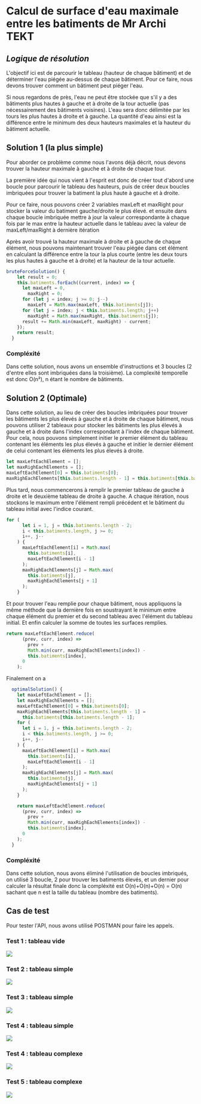 # Calcul de surface d'eau maximale entre les batiments de Mr Archi TEKT
## _Logique de résolution_

L'objectif ici est de parcourir le tableau (hauteur de chaque bâtiment) et de déterminer l'eau piégée au-dessus de chaque bâtiment. Pour ce faire, nous devons trouver comment un bâtiment peut piéger l'eau.

Si nous regardons de près, l'eau ne peut être stockée que s'il y a des bâtiments plus hautes à gauche et à droite de la tour actuelle (pas nécessairement des bâtiments voisines). 
L'eau sera donc délimitée par les tours les plus hautes à droite et à gauche. 
La quantité d'eau ainsi est la différence entre le minimum des deux hauteurs maximales et la hauteur du bâtiment actuelle.

## Solution 1 (la plus simple)
Pour aborder ce problème comme nous l'avons déjà décrit, nous devons trouver la hauteur maximale à gauche et à droite de chaque tour. 

La première idée qui nous vient à l'esprit est donc de créer tout d'abord une boucle pour parcourir le tableau des hauteurs, puis de créer deux boucles imbriquées pour trouver la batiment la plus haute à gauche et à droite.

Pour ce faire, nous pouvons créer 2 variables maxLeft et maxRight pour stocker la valeur du batiment gauche/droite le plus élevé. et ensuite dans chaque boucle imbriquée mettre à jour la valeur correspondante à chaque fois par le max entre la hauteur actuelle dans le tableau avec la valeur de maxLeft/maxRight à dernière itération

Après avoir trouvé la hauteur maximale à droite et à gauche de chaque élément, nous pouvons maintenant trouver l'eau piégée dans cet élément en calculant la différence entre la tour la plus courte (entre les deux tours les plus hautes à gauche et à droite) et la hauteur de la tour actuelle.
```js
bruteForceSolution() {
    let result = 0;
    this.batiments.forEach((current, index) => {
      let maxLeft = 0,
        maxRight = 0;
      for (let j = index; j >= 0; j--)
        maxLeft = Math.max(maxLeft, this.batiments[j]);
      for (let j = index; j < this.batiments.length; j++)
        maxRight = Math.max(maxRight, this.batiments[j]);
      result += Math.min(maxLeft, maxRight) - current;
    });
    return result;
  }
 ```
### Compléxité 
Dans cette solution, nous avons un ensemble d'instructions et 3 boucles (2 d'entre elles sont imbriquées dans la troisième). La complexité temporelle est donc O(n²), n étant le nombre de bâtiments.
## Solution 2 (Optimale)

Dans cette solution, au lieu de créer des boucles imbriquées pour trouver les bâtiments les plus élevés à gauche et à droite de chaque bâtiment, nous pouvons utiliser 2 tableaux pour stocker les bâtiments les plus élevés à gauche et à droite dans l'index correspondant à l'index de chaque bâtiment.
Pour cela, nous pouvons simplement initier le premier élément du tableau contenant les éléments les plus élevés à gauche et initier le dernier élément de celui contenant les éléments les plus élevés à droite. 
```js
let maxLeftEachElement = [];
let maxRighEachElements = [];
maxLeftEachElement[0] = this.batiments[0];
maxRighEachElements[this.batiments.length - 1] = this.batiments[this.batiments.length - 1];
```
Plus tard, nous commencerons à remplir le premier tableau de gauche à droite et le deuxième tableau de droite à gauche. A chaque itération, nous stockons le maximum entre l'élément rempli précédent et le bâtiment du tableau initial avec l'indice courant.
```js
for (
      let i = 1, j = this.batiments.length - 2;
      i < this.batiments.length, j >= 0;
      i++, j--
    ) {
      maxLeftEachElement[i] = Math.max(
        this.batiments[i],
        maxLeftEachElement[i - 1]
      );
      maxRighEachElements[j] = Math.max(
        this.batiments[j],
        maxRighEachElements[j + 1]
      );
    }
```
Et pour trouver l'eau remplie pour chaque bâtiment, nous appliquons la même méthode que la dernière fois en soustrayant le minimum entre chaque élément du premier et du second tableau avec l'élément du tableau initial. Et enfin calculer la somme de toutes les surfaces remplies. 
```js
return maxLeftEachElement.reduce(
      (prev, curr, index) =>
        prev +
        Math.min(curr, maxRighEachElements[index]) -
        this.batiments[index],
      0
    );
```

Finalement on a
```js
  optimalSolution() {
    let maxLeftEachElement = [];
    let maxRighEachElements = [];
    maxLeftEachElement[0] = this.batiments[0];
    maxRighEachElements[this.batiments.length - 1] =
      this.batiments[this.batiments.length - 1];
    for (
      let i = 1, j = this.batiments.length - 2;
      i < this.batiments.length, j >= 0;
      i++, j--
    ) {
      maxLeftEachElement[i] = Math.max(
        this.batiments[i],
        maxLeftEachElement[i - 1]
      );
      maxRighEachElements[j] = Math.max(
        this.batiments[j],
        maxRighEachElements[j + 1]
      );
    }

    return maxLeftEachElement.reduce(
      (prev, curr, index) =>
        prev +
        Math.min(curr, maxRighEachElements[index]) -
        this.batiments[index],
      0
    );
  }
```
### Compléxité 
Dans cette solution, nous avons éliminé l'utilisation de boucles imbriqués, on utilisé 3 boucle, 2 pour trouver les batiments élevés, et un dernier pour calculer la résultat finale donc la compléxité est O(n)+O(n)+O(n) = O(n) sachant que n est la taille du tableau (nombre des batiments).

## Cas de test
Pour tester l'API, nous avons utilisé POSTMAN pour faire les appels.
### Test 1 : tableau vide
![](https://i.ibb.co/b3Tpzjz/image.png)

### Test 2 : tableau simple
![](https://i.ibb.co/FssX4gV/image.png)

### Test 3 : tableau simple
![](https://i.ibb.co/qrfWh8M/image.png)

### Test 4 : tableau simple
![](https://i.ibb.co/Fxx3qt0/image.png)

### Test 4 : tableau complexe
![](https://i.ibb.co/yW4CWWw/image.png)

### Test 5 : tableau complexe
![](https://i.ibb.co/vqqtqLQ/image.png)
